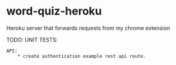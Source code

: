 # word-quiz-heroku
Heroku server that forwards requests from my chrome extension


TODO:
    UNIT TESTS:

    API:
        * create authentication example rest api route.
